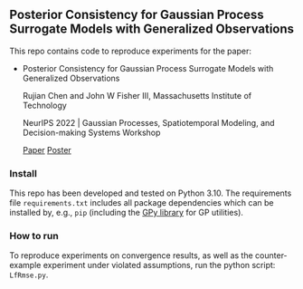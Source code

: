 ## Posterior Consistency for Gaussian Process Surrogate Models with Generalized Observations

This repo contains code to reproduce experiments for the paper:

- Posterior Consistency for Gaussian Process Surrogate Models with Generalized Observations

  Rujian Chen and John W Fisher III, Massachusetts Institute of Technology
  
  NeurIPS 2022 | Gaussian Processes, Spatiotemporal Modeling, and Decision-making Systems Workshop
  
  [Paper](https://gp-seminar-series.github.io/neurips-2022/assets/camera_ready/61.pdf) [Poster](https://gp-seminar-series.github.io/neurips-2022/assets/camera_ready/61_poster.pdf)

### Install
This repo has been developed and tested on Python 3.10. The requirements file `requirements.txt` includes all package dependencies which can be installed by, e.g., `pip` (including the [GPy library](https://github.com/SheffieldML/GPy) for GP utilities).

### How to run
To reproduce experiments on convergence results, as well as the counter-example experiment under violated assumptions, run the python script: `LfRmse.py`.


